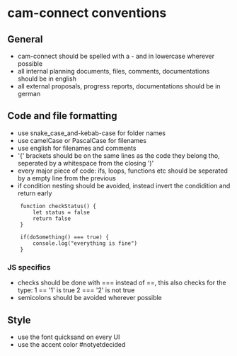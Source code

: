 # cam-connect conventions

## General

- cam-connect should be spelled with a - and in lowercase wherever possible
- all internal planning documents, files, comments, documentations should be in english
- all external proposals, progress reports, documentations should be in german

## Code and file formatting

- use snake_case_and-kebab-case for folder names
- use camelCase or PascalCase for filenames
- use english for filenames and comments
- '{' brackets should be on the same lines as the code they belong tho, seperated by a whitespace from the closing ')'
- every major piece of code: ifs, loops, functions etc should be seperated by a empty line from the previous
- if condition nesting should be avoided, instead invert the condidition and return early

```JS
    function checkStatus() {
        let status = false
        return false
    }
    
    if(doSomething() === true) {
        console.log("everything is fine")
    }
```

### JS specifics

- checks should be done with === instead of ==, this also checks for the type: 1 == '1' is true 2 === '2' is not true
- semicolons should be avoided wherever possible

## Style

- use the font quicksand on every UI
- use the accent color #notyetdecided
